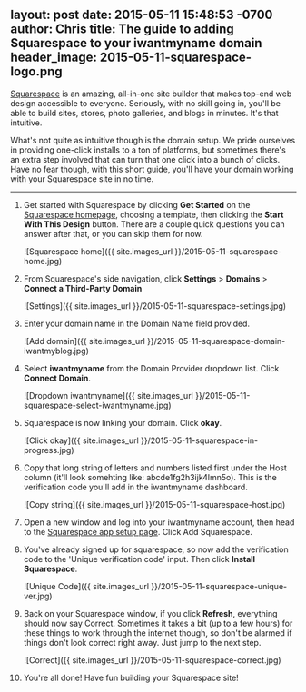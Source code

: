 layout: post
date: 2015-05-11 15:48:53 -0700
author: Chris
title: The guide to adding Squarespace to your iwantmyname domain
header_image: 2015-05-11-squarespace-logo.png
----

<!-- excerpt -->

[Squarespace](https://iwantmyname.com/features/applications/custom-domain-apps/websites/squarespace-build-your-website-with-own-url) is an amazing, all-in-one site builder that makes top-end web design accessible to everyone. Seriously, with no skill going in, you'll be able to build sites, stores, photo galleries, and blogs in minutes. It's that intuitive. 

What's not quite as intuitive though is the domain setup. We pride ourselves in providing one-click installs to a ton of platforms, but sometimes there's an extra step involved that can turn that one click into a bunch of clicks. Have no fear though, with this short guide, you'll have your domain working with your Squarespace site in no time. 

<!-- /excerpt -->

***

1.  Get started with Squarespace by clicking **Get Started** on the [Squarespace homepage](http://squarespace.com), choosing a template, then clicking the **Start With This Design** button. There are a couple quick questions you can answer after that, or you can skip them for now. 

    ![Squarespace home]({{ site.images_url }}/2015-05-11-squarespace-home.jpg)

2.  From Squarespace's side navigation, click **Settings** > **Domains** > **Connect a Third-Party Domain**

    ![Settings]({{ site.images_url }}/2015-05-11-squarespace-settings.jpg)

3.  Enter your domain name in the Domain Name field provided.

    ![Add domain]({{ site.images_url }}/2015-05-11-squarespace-domain-iwantmyblog.jpg)

4.  Select **iwantmyname** from the Domain Provider dropdown list. Click **Connect Domain**.

    ![Dropdown iwantmyname]({{ site.images_url }}/2015-05-11-squarespace-select-iwantmyname.jpg)

5.  Squarespace is now linking your domain. Click **okay**. 

    ![Click okay]({{ site.images_url }}/2015-05-11-squarespace-in-progress.jpg)

6.  Copy that long string of letters and numbers listed first under the Host column (it'll look somehting like: abcde1fg2h3ijk4lmn5o). This is the verification code you'll add in the iwantmyname dashboard. 

    ![Copy string]({{ site.images_url }}/2015-05-11-squarespace-host.jpg)

7.  Open a new window and log into your iwantmyname account, then head to the [Squarespace app setup page](https://iwantmyname.com/dashboard/apps/setup/Squarespace/). Click Add Squarespace. 

8.  You've already signed up for squarespace, so now add the verification code to the 'Unique verification code' input. Then click **Install Squarespace**.

    ![Unique Code]({{ site.images_url }}/2015-05-11-squarespace-unique-ver.jpg)

9.  Back on your Squarespace window, if you click **Refresh**, everything should now say Correct. Sometimes it takes a bit (up to a few hours) for these things to work through the internet though, so don't be alarmed if things don't look correct right away. Just jump to the next step.

    ![Correct]({{ site.images_url }}/2015-05-11-squarespace-correct.jpg)

10. You're all done! Have fun building your Squarespace site!
